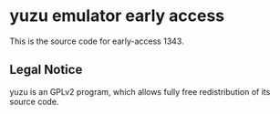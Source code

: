 yuzu emulator early access
=============

This is the source code for early-access 1343.

## Legal Notice

yuzu is an GPLv2 program, which allows fully free redistribution of its source code.